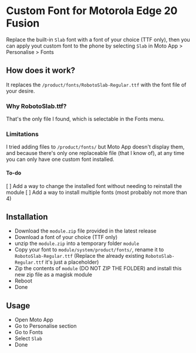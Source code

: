 # Custom Font for Motorola Edge 20 Fusion

Replace the built-in `Slab` font with a font of your choice (TTF only),
then you can apply yout custom font to the phone by selecting `Slab` in
Moto App > Personalise > Fonts

## How does it work?

It replaces the `/product/fonts/RobotoSlab-Regular.ttf` with the font file of your desire.

### Why RobotoSlab.ttf?

That's the only file I found, which is selectable in the Fonts menu.

### Limitations

I tried adding files to `/product/fonts/` but Moto App doesn't display them, and because there's only one replaceable file (that I know of), at any time you can only have one custom font installed.

#### To-do

[ ] Add a way to change the installed font without needing to reinstall the module
[ ] Add a way to install multiple fonts (most probably not more than 4)

## Installation

- Download the `module.zip` file provided in the latest release
- Download a font of your choice (TTF only)
- unzip the `module.zip` into a temporary folder `module`
- Copy your font to `module/system/product/fonts/`, rename it to `RobotoSlab-Regular.ttf` (Replace the already existing `RobotoSlab-Regular.ttf` it's just a placeholder)
- Zip the contents of `module` (DO NOT ZIP THE FOLDER) and install this new zip file as a magisk module
- Reboot
- Done

## Usage

- Open Moto App
- Go to Personalise section
- Go to Fonts
- Select `Slab`
- Done
